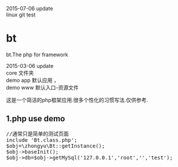2015-07-06 update  
linux git test  

# bt
bt.The php for framework 

2015-03-06 update  
core 文件夹  
demo app 默认应用 ，  
demo www 默认入口-资源文件  

这是一个简洁的php框架应用.很多个性化的习惯写法.仅供参考.

## 1.php use demo

<pre>
//通常只是简单的测试页面
include 'Bt.class.php';
$obj=\zhongyu\Bt::getInstance();
$obj->baseInit();
$obj->db=$obj->getMySql('127.0.0.1','root','','test');
</pre>


